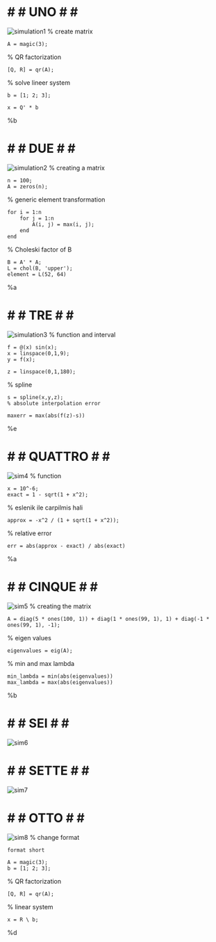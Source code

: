 # # # UNO # # #
![simulation1](https://github.com/space-hippie0/matlab/assets/118982314/e5c2a254-372e-4a2f-a996-65e7ba04ce95)
% create matrix
```
A = magic(3);
```
% QR factorization
```
[Q, R] = qr(A);
```

% solve lineer system
```
b = [1; 2; 3];

x = Q' * b
```
%b




# # # DUE # # #
![simulation2](https://github.com/space-hippie0/matlab/assets/118982314/5a832037-4719-4a59-a0ec-5a82f4f96a22)
% creating a matrix
```
n = 100;
A = zeros(n);
```
% generic element transformation
```
for i = 1:n
    for j = 1:n
        A(i, j) = max(i, j);
    end
end
```
% Choleski factor of B
```
B = A' * A;
L = chol(B, 'upper');
element = L(52, 64)
```
%a



# # # TRE # # #
![simulation3](https://github.com/space-hippie0/matlab/assets/118982314/f210be82-cef6-40ed-87bc-2e41b21bae35)
% function and interval
```
f = @(x) sin(x);
x = linspace(0,1,9);
y = f(x);
```
```
z = linspace(0,1,180);
```
% spline 
```
s = spline(x,y,z);
% absolute interpolation error
```
```
maxerr = max(abs(f(z)-s))
```
%e








# # # QUATTRO # # #
![sim4](https://github.com/space-hippie0/matlab/assets/118982314/5da81156-d540-491c-af7b-6b7fc48d8f78)
% function
```
x = 10^-6;
exact = 1 - sqrt(1 + x^2);
```
% eslenik ile carpilmis hali
```
approx = -x^2 / (1 + sqrt(1 + x^2));
```
% relative error
```
err = abs(approx - exact) / abs(exact)
```
%a


# # # CINQUE # # #
![sim5](https://github.com/space-hippie0/matlab/assets/118982314/a43d8b97-6b69-4109-b549-52e75ce5c206)
% creating the matrix
```
A = diag(5 * ones(100, 1)) + diag(1 * ones(99, 1), 1) + diag(-1 * ones(99, 1), -1);
```
% eigen values
```
eigenvalues = eig(A);
```
% min and max lambda
```
min_lambda = min(abs(eigenvalues))
max_lambda = max(abs(eigenvalues))
```
%b

# # # SEI # # #
![sim6](https://github.com/space-hippie0/matlab/assets/118982314/2bcf18db-19aa-4526-b50a-9c37aedf17b5)

# # # SETTE # # #
![sim7](https://github.com/space-hippie0/matlab/assets/118982314/e7037d77-228c-4863-b983-63fee6791bde)

# # # OTTO # # #
![sim8](https://github.com/space-hippie0/matlab/assets/118982314/f2c39e11-a7c6-41b9-b687-1d0d97083c72)
% change format
```
format short
```
```
A = magic(3);
b = [1; 2; 3];
```
% QR factorization
```
[Q, R] = qr(A);  
```
% linear system
```
x = R \ b; 
```
%d

